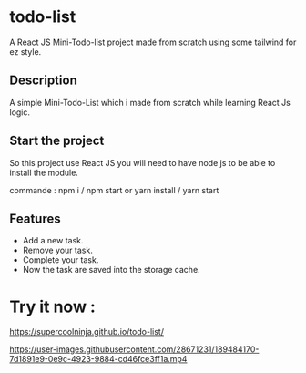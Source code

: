 # todo-list

A React JS Mini-Todo-list project made from scratch using some tailwind for ez style.

## Description

A simple Mini-Todo-List which i made from scratch while learning React Js logic.

## Start the project

So this project use React JS you will need to have node js to be able to install the module.

commande : npm i / npm start or yarn install / yarn start

## Features

<ul> 
  <li>Add a new task.</li>
  <li>Remove your task.</li>
  <li>Complete your task.</li>
  <li>Now the task are saved into the storage cache.</li>
</ul>

# Try it now :

https://supercoolninja.github.io/todo-list/

https://user-images.githubusercontent.com/28671231/189484170-7d1891e9-0e9c-4923-9884-cd46fce3ff1a.mp4
